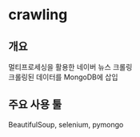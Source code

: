 # crawling

## 개요
멀티프로세싱을 활용한 네이버 뉴스 크롤링<br>
크롤링된 데이터를 MongoDB에 삽입

## 주요 사용 툴
BeautifulSoup, selenium, pymongo
